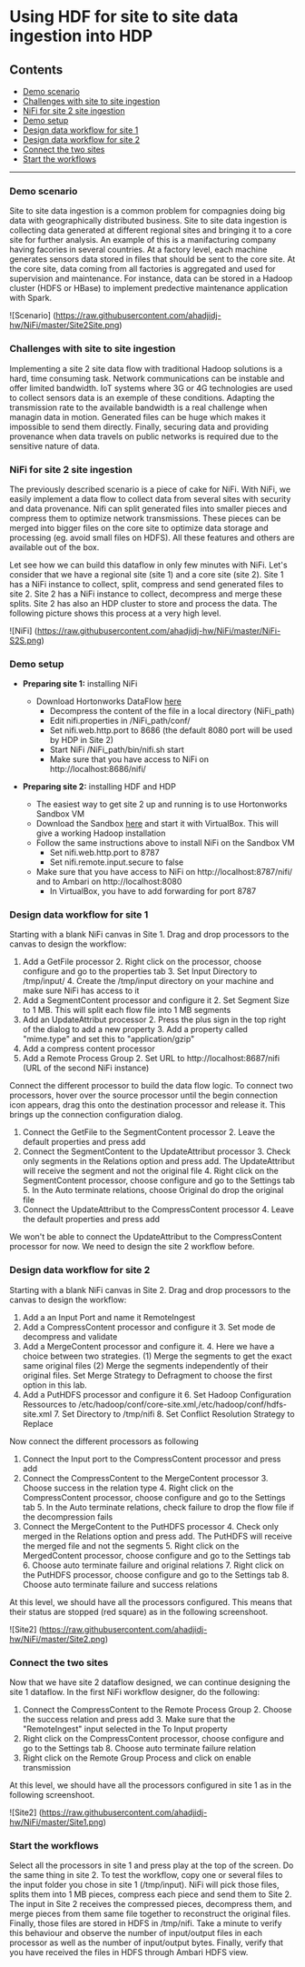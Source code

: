 # Using HDF for site to site data ingestion into HDP

## Contents
  - [Demo scenario](https://github.com/ahadjidj-hw/NiFi/blob/master/Site2Site-HDP-Ingestion.md#demo-scenario)
  - [Challenges with site to site ingestion](https://github.com/ahadjidj-hw/NiFi/blob/master/Site2Site-HDP-Ingestion.md#challenges-with-site-to-site-ingestion)
  - [NiFi for site 2 site ingestion](https://github.com/ahadjidj-hw/NiFi/blob/master/Site2Site-HDP-Ingestion.md#nifi-for-site-2-site-ingestion)
  - [Demo setup](https://github.com/ahadjidj-hw/NiFi/blob/master/Site2Site-HDP-Ingestion.md#demo-setup)
  - [Design data workflow for site 1](https://github.com/ahadjidj-hw/NiFi/blob/master/Site2Site-HDP-Ingestion.md#design-data-workflow-for-site-1)
  - [Design data workflow for site 2](https://github.com/ahadjidj-hw/NiFi/blob/master/Site2Site-HDP-Ingestion.md#design-data-workflow-for-site-2)
  - [Connect the two sites](https://github.com/ahadjidj-hw/NiFi/blob/master/Site2Site-HDP-Ingestion.md#connect-the-two-sites)
  - [Start the workflows](https://github.com/ahadjidj-hw/NiFi/blob/master/Site2Site-HDP-Ingestion.md#start-the-workflows)
  
---------------
  
### Demo scenario
Site to site data ingestion is a common problem for compagnies doing big data with geographically distributed business. 
Site to site data ingestion is collecting data generated at different regional sites and bringing it to a core site for further analysis. 
An example of this is a manifacturing company having facories in several countries. 
At a factory level, each machine generates sensors data stored in files that should be sent to the core site. 
At the core site, data coming from all factories is aggregated and used for supervision and maintenance. 
For instance, data can be stored in a Hadoop cluster (HDFS or HBase) to implement predective maintenance application with Spark.

![Scenario] (https://raw.githubusercontent.com/ahadjidj-hw/NiFi/master/Site2Site.png)

### Challenges with site to site ingestion
Implementing a site 2 site data flow with traditional Hadoop solutions is a hard, time consuming task. 
Network communications can be instable and offer limited bandwidth. 
IoT systems where 3G or 4G technologies are used to collect sensors data is an exemple of these conditions.
Adapting the transmission rate to the available bandwidth is a real challenge when managin data in motion.
Generated files can be huge which makes it impossible to send them directly. 
Finally, securing data and providing provenance when data travels on public networks is required due to the sensitive nature of data.

### NiFi for site 2 site ingestion
The previously described scenario is a piece of cake for NiFi. With NiFi, we easily implement a data flow to collect data from several sites with security and data provenance.
Nifi can split generated files into smaller pieces and compress them to optimize network transmissions. 
These pieces can be merged into bigger files on the core site to optimize data storage and processing (eg. avoid small files on HDFS).
All these features and others are available out of the box.

Let see how we can build this dataflow in only few minutes with NiFi. Let's consider that we have a regional site (site 1) and a core site (site 2).
Site 1 has a NiFi instance to collect, split, compress and send generated files to site 2. Site 2 has a NiFi instance to collect, decompress and merge these splits.
Site 2 has also an HDP cluster to store and process the data. The following picture shows this process at a very high level.

![NiFi] (https://raw.githubusercontent.com/ahadjidj-hw/NiFi/master/NiFi-S2S.png)

### Demo setup

- **Preparing site 1:** installing NiFi
  - Download Hortonworks DataFlow [here](http://hortonworks.com/hdp/downloads/#hdf)
	- Decompress the content of the file in a local directory (NiFi_path)
	- Edit nifi.properties in /NiFi_path/conf/
	- Set nifi.web.http.port to 8686 (the default 8080 port will be used by HDP in Site 2)
	- Start NiFi /NiFi_path/bin/nifi.sh start
	- Make sure that you have access to NiFi on http://localhost:8686/nifi/
	
- **Preparing site 2:** installing HDF and HDP
  - The easiest way to get site 2 up and running is to use Hortonworks Sandbox VM
  - Download the Sandbox [here](http://hortonworks.com/products/hortonworks-sandbox/#install) and start it with VirtualBox. This will give a working Hadoop installation
  - Follow the same instructions above to install NiFi on the Sandbox VM
    - Set nifi.web.http.port to 8787
    - Set nifi.remote.input.secure to false
  - Make sure that you have access to NiFi on http://localhost:8787/nifi/ and to Ambari on http://localhost:8080
    - In VirtualBox, you have to add forwarding for port 8787
    
### Design data workflow for site 1

Starting with a blank NiFi canvas in Site 1. Drag and drop processors to the canvas to design the workflow:

1. Add a GetFile processor
	2. Right click on the processor, choose configure and go to the properties tab
	3. Set Input Directory to /tmp/input/
	4. Create the /tmp/input directory on your machine and make sure NiFi has access to it
1. Add a SegmentContent processor and configure it
	2. Set Segment Size to 1 MB. This will split each flow file into 1 MB segments
1. Add an UpdateAttribut processor
	2. Press the plus sign in the top right of the dialog to add a new property
	3. Add a property called "mime.type" and set this to "application/gzip"
1. Add a compress content processor
1. Add a Remote Process Group
	2. Set URL to http://localhost:8687/nifi (URL of the second NiFi instance)

Connect the different processor to build the data flow logic. To connect two processors, hover over the source processor until the begin connection icon appears, drag this onto the destination processor and release it. This brings up the connection configuration dialog.

1. Connect the GetFile to the SegmentContent processor
	2. Leave the default properties and press add
2. Connect the SegmentContent to the UpdateAttribut processor
	3. Check only segments in the Relations option and press add. The UpdateAttribut will receive the segment and not the original file
	4. Right click on the SegmentContent processor, choose configure and go to the Settings tab
	5. In the Auto terminate relations, choose Original do drop the original file
3. Connect the UpdateAttribut to the CompressContent processor
	4. Leave the default properties and press add

We won't be able to connect the UpdateAttribut to the CompressContent processor for now. We need to design the site 2 workflow before.

### Design data workflow for site 2

Starting with a blank NiFi canvas in Site 2. Drag and drop processors to the canvas to design the workflow:

1. Add a an Input Port and name it RemoteIngest
2. Add a CompressContent processor and configure it
	3. Set mode de decompress and validate
3. Add a MergeContent processor and configure it. 
	4. Here we have a choice between two strategies. (1) Merge the segments to get the exact same original files (2) Merge the segments independently of their original files. Set Merge Strategy to Defragment to choose the first option in this lab.
5. Add a PutHDFS processor and configure it
	6. Set Hadoop Configuration Ressources to /etc/hadoop/conf/core-site.xml,/etc/hadoop/conf/hdfs-site.xml 
	7. Set Directory to /tmp/nifi
	8. Set Conflict Resolution Strategy to Replace

Now connect the different processors as following

1. Connect the Input port to the CompressContent processor and press add
2. Connect the CompressContent to the MergeContent processor
	3. Choose success in the relation type
	4. Right click on the CompressContent processor, choose configure and go to the Settings tab
	5. In the Auto terminate relations, check failure to drop the flow file if the decompression fails
3. Connect the MergeContent to the PutHDFS processor
	4. Check only merged in the Relations option and press add. The PutHDFS will receive the merged file and not the segments
	5. Right click on the MergedContent processor, choose configure and go to the Settings tab
	6. Choose auto terminate failure and original relations
	7. Right click on the PutHDFS processor, choose configure and go to the Settings tab
	8. Choose auto terminate failure and success relations

At this level, we should have all the processors configured. This means that their status are stopped (red square) as in the following screenshoot.

![Site2] (https://raw.githubusercontent.com/ahadjidj-hw/NiFi/master/Site2.png)

### Connect the two sites

Now that we have site 2 dataflow designed, we can continue designing the site 1 dataflow. In the first NiFi workflow designer, do the following:

1. Connect the CompressContent to the Remote Process Group
	2. Choose the success relation and press add
	3. Make sure that the "RemoteIngest" input selected in the To Input property
4. Right click on the CompressContent processor, choose configure and go to the Settings tab
	8. Choose auto terminate failure relation
9. Right click on the Remote Group Process and click on enable transmission

At this level, we should have all the processors configured in site 1 as in the following screenshoot.

![Site2] (https://raw.githubusercontent.com/ahadjidj-hw/NiFi/master/Site1.png)

### Start the workflows

Select all the processors in site 1 and press play at the top of the screen. Do the same thing in site 2. To test the workflow, copy one or several files to the input folder you chose in site 1 (/tmp/input). NiFi will pick those files, splits them into 1 MB pieces, compress each piece and send them to Site 2. The input in Site 2 receives the compressed pieces, decompress them, and merge pieces from them same file together to reconstruct the original files. Finally, those files are stored in HDFS in /tmp/nifi. Take a minute to verify this behaviour and observe the number of input/output files in each processor as well as the number of input/output bytes. Finally, verify that you have received the files in HDFS through Ambari HDFS view.
